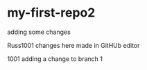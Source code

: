 # my-first-repo2

adding some changes

Russ1001 changes here made in GitHUb editor

1001 adding a change to branch 1
